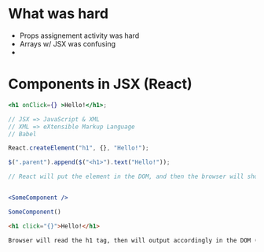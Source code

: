 # What was hard

- Props assignement activity was hard
- Arrays w/ JSX was confusing
-

# Components in JSX (React)

```jsx
<h1 onClick={} >Hello!</h1>;

// JSX => JavaScript & XML
// XML => eXtensible Markup Language
// Babel

React.createElement("h1", {}, "Hello!");

$(".parent").append($("<h1>").text("Hello!"));

// React will put the element in the DOM, and then the browser will show it


<SomeComponent />

SomeComponent()
```

```html
<h1 click="{}">Hello!</h1>

Browser will read the h1 tag, then will output accordingly in the DOM (page)
```
